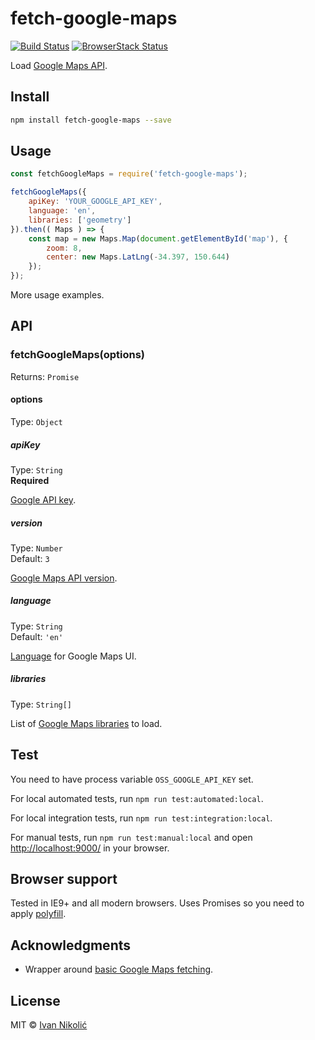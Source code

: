 # fetch-google-maps

[![Build Status][ci-img]][ci] [![BrowserStack Status][browserstack-img]][browserstack]

Load [Google Maps API][google-maps-api].

## Install

```sh
npm install fetch-google-maps --save
```

## Usage

```js
const fetchGoogleMaps = require('fetch-google-maps');

fetchGoogleMaps({
	apiKey: 'YOUR_GOOGLE_API_KEY',
	language: 'en',
	libraries: ['geometry']
}).then(( Maps ) => {
	const map = new Maps.Map(document.getElementById('map'), {
		zoom: 8,
		center: new Maps.LatLng(-34.397, 150.644)
	});
});
```

More usage examples.

## API

### fetchGoogleMaps(options)

Returns: `Promise`

#### options

Type: `Object`

##### apiKey

Type: `String`  
**Required**

[Google API key](https://developers.google.com/maps/documentation/javascript/get-api-key).

##### version

Type: `Number`  
Default: `3`

[Google Maps API version](https://developers.google.com/maps/documentation/javascript/versions).

##### language

Type: `String`  
Default: `'en'`

[Language](https://developers.google.com/maps/documentation/javascript/localization) for Google Maps UI.

##### libraries

Type: `String[]`

List of [Google Maps libraries](https://developers.google.com/maps/documentation/javascript/libraries) to load.

## Test

You need to have process variable `OSS_GOOGLE_API_KEY` set.

For local automated tests, run `npm run test:automated:local`.

For local integration tests, run `npm run test:integration:local`.

For manual tests, run `npm run test:manual:local` and open <http://localhost:9000/> in your browser.

## Browser support

Tested in IE9+ and all modern browsers. Uses Promises so you need to apply [polyfill][promise-polyfill].

## Acknowledgments

* Wrapper around [basic Google Maps fetching][basic-google-maps-fetching].

## License

MIT © [Ivan Nikolić](http://ivannikolic.com)

[ci]: https://travis-ci.org/niksy/fetch-google-maps
[ci-img]: https://travis-ci.org/niksy/fetch-google-maps.svg?branch=master
[browserstack]: https://www.browserstack.com/
[browserstack-img]: https://www.browserstack.com/automate/badge.svg?badge_key=RGhpWUE4L2ZEeFlJK3c2MEczYmFmOVUzTExqY3VaVDFaVkZyZjRCbFBGUT0tLUJlRUhiajBpS1VGZFNFaU1XdVRKU2c9PQ==--d2f9e67e34833c7263b15c40b6e3a56ce5772cbd
[basic-google-maps-fetching]: https://gist.github.com/GFoley83/5953448
[promise-polyfill]: https://github.com/calvinmetcalf/lie
[google-maps-api]: https://developers.google.com/maps/documentation/javascript/tutorial
